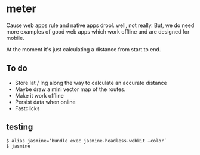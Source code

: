 # meter
Cause web apps rule and native apps drool. well, not really.
But, we do need more examples of good web apps which work offline and are designed for mobile.

At the moment it's just calculating a distance from start to end.

## To do
- Store lat / lng along the way to calculate an accurate distance
- Maybe draw a mini vector map of the routes.
- Make it work offline
- Persist data when online
- Fastclicks

## testing

    $ alias jasmine=‘bundle exec jasmine-headless-webkit –color’
    $ jasmine